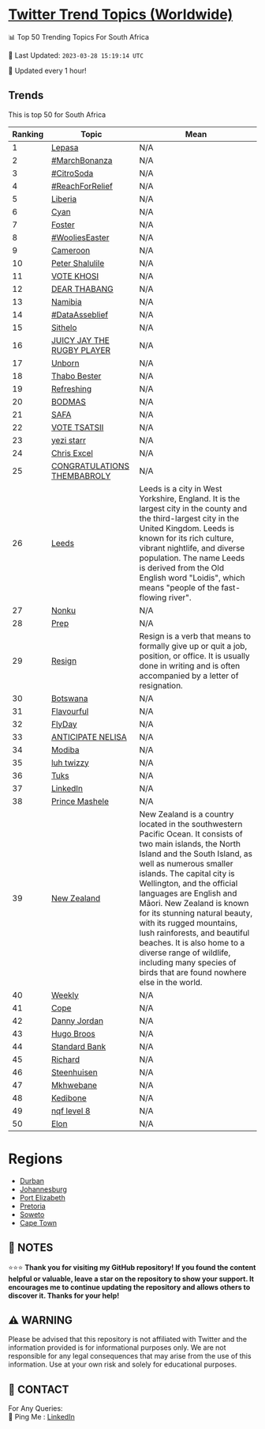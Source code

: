 [Twitter Trend Topics (Worldwide)](https://github.com/ErcinDedeoglu/Twitter-Trend-Topics)
==========


📊 Top 50 Trending Topics For South Africa

📆 Last Updated: `2023-03-28 15:19:14 UTC`

🔧 Updated every 1 hour!


## Trends

This is top 50 for South Africa

| Ranking | Topic | Mean |
| ------- | ------------ | ------------ |
| 1 | [Lepasa](http://twitter.com/search?q=Lepasa) | N/A |
| 2 | [#MarchBonanza](http://twitter.com/search?q=%23MarchBonanza) | N/A |
| 3 | [#CitroSoda](http://twitter.com/search?q=%23CitroSoda) | N/A |
| 4 | [#ReachForRelief](http://twitter.com/search?q=%23ReachForRelief) | N/A |
| 5 | [Liberia](http://twitter.com/search?q=Liberia) | N/A |
| 6 | [Cyan](http://twitter.com/search?q=Cyan) | N/A |
| 7 | [Foster](http://twitter.com/search?q=Foster) | N/A |
| 8 | [#WooliesEaster](http://twitter.com/search?q=%23WooliesEaster) | N/A |
| 9 | [Cameroon](http://twitter.com/search?q=Cameroon) | N/A |
| 10 | [Peter Shalulile](http://twitter.com/search?q=Peter+Shalulile) | N/A |
| 11 | [VOTE KHOSI](http://twitter.com/search?q=VOTE+KHOSI) | N/A |
| 12 | [DEAR THABANG](http://twitter.com/search?q=DEAR+THABANG) | N/A |
| 13 | [Namibia](http://twitter.com/search?q=Namibia) | N/A |
| 14 | [#DataAsseblief](http://twitter.com/search?q=%23DataAsseblief) | N/A |
| 15 | [Sithelo](http://twitter.com/search?q=Sithelo) | N/A |
| 16 | [JUICY JAY THE RUGBY PLAYER](http://twitter.com/search?q=JUICY+JAY+THE+RUGBY+PLAYER) | N/A |
| 17 | [Unborn](http://twitter.com/search?q=Unborn) | N/A |
| 18 | [Thabo Bester](http://twitter.com/search?q=Thabo+Bester) | N/A |
| 19 | [Refreshing](http://twitter.com/search?q=Refreshing) | N/A |
| 20 | [BODMAS](http://twitter.com/search?q=BODMAS) | N/A |
| 21 | [SAFA](http://twitter.com/search?q=SAFA) | N/A |
| 22 | [VOTE TSATSII](http://twitter.com/search?q=VOTE+TSATSII) | N/A |
| 23 | [yezi starr](http://twitter.com/search?q=yezi+starr) | N/A |
| 24 | [Chris Excel](http://twitter.com/search?q=Chris+Excel) | N/A |
| 25 | [CONGRATULATIONS THEMBABROLY](http://twitter.com/search?q=CONGRATULATIONS+THEMBABROLY) | N/A |
| 26 | [Leeds](http://twitter.com/search?q=Leeds) | Leeds is a city in West Yorkshire, England. It is the largest city in the county and the third-largest city in the United Kingdom. Leeds is known for its rich culture, vibrant nightlife, and diverse population. The name Leeds is derived from the Old English word "Loidis", which means "people of the fast-flowing river". |
| 27 | [Nonku](http://twitter.com/search?q=Nonku) | N/A |
| 28 | [Prep](http://twitter.com/search?q=Prep) | N/A |
| 29 | [Resign](http://twitter.com/search?q=Resign) | Resign is a verb that means to formally give up or quit a job, position, or office. It is usually done in writing and is often accompanied by a letter of resignation. |
| 30 | [Botswana](http://twitter.com/search?q=Botswana) | N/A |
| 31 | [Flavourful](http://twitter.com/search?q=Flavourful) | N/A |
| 32 | [FlyDay](http://twitter.com/search?q=FlyDay) | N/A |
| 33 | [ANTICIPATE NELISA](http://twitter.com/search?q=ANTICIPATE+NELISA) | N/A |
| 34 | [Modiba](http://twitter.com/search?q=Modiba) | N/A |
| 35 | [luh twizzy](http://twitter.com/search?q=luh+twizzy) | N/A |
| 36 | [Tuks](http://twitter.com/search?q=Tuks) | N/A |
| 37 | [LinkedIn](http://twitter.com/search?q=LinkedIn) | N/A |
| 38 | [Prince Mashele](http://twitter.com/search?q=Prince+Mashele) | N/A |
| 39 | [New Zealand](http://twitter.com/search?q=New+Zealand) | New Zealand is a country located in the southwestern Pacific Ocean. It consists of two main islands, the North Island and the South Island, as well as numerous smaller islands. The capital city is Wellington, and the official languages are English and Māori. New Zealand is known for its stunning natural beauty, with its rugged mountains, lush rainforests, and beautiful beaches. It is also home to a diverse range of wildlife, including many species of birds that are found nowhere else in the world. |
| 40 | [Weekly](http://twitter.com/search?q=Weekly) | N/A |
| 41 | [Cope](http://twitter.com/search?q=Cope) | N/A |
| 42 | [Danny Jordan](http://twitter.com/search?q=Danny+Jordan) | N/A |
| 43 | [Hugo Broos](http://twitter.com/search?q=Hugo+Broos) | N/A |
| 44 | [Standard Bank](http://twitter.com/search?q=Standard+Bank) | N/A |
| 45 | [Richard](http://twitter.com/search?q=Richard) | N/A |
| 46 | [Steenhuisen](http://twitter.com/search?q=Steenhuisen) | N/A |
| 47 | [Mkhwebane](http://twitter.com/search?q=Mkhwebane) | N/A |
| 48 | [Kedibone](http://twitter.com/search?q=Kedibone) | N/A |
| 49 | [nqf level 8](http://twitter.com/search?q=nqf+level+8) | N/A |
| 50 | [Elon](http://twitter.com/search?q=Elon) | N/A |



# Regions

* [Durban](</South Africa/Durban.md>)
* [Johannesburg](</South Africa/Johannesburg.md>)
* [Port Elizabeth](</South Africa/Port Elizabeth.md>)
* [Pretoria](</South Africa/Pretoria.md>)
* [Soweto](</South Africa/Soweto.md>)
* [Cape Town](</South Africa/Cape Town.md>)



## 📝 NOTES

⭐⭐⭐ **Thank you for visiting my GitHub repository! If you found the content helpful or valuable, leave a star on the repository to show your support. It encourages me to continue updating the repository and allows others to discover it. Thanks for your help!**


## ⚠️ WARNING

Please be advised that this repository is not affiliated with Twitter and the information provided is for informational purposes only. We are not responsible for any legal consequences that may arise from the use of this information. Use at your own risk and solely for educational purposes.


## 📨 CONTACT

 For Any Queries:  
            🏓 Ping Me : [LinkedIn](https://www.linkedin.com/in/ercindedeoglu/)
